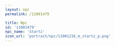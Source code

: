 ```yaml
---
layout: npc
permalink: /11001479

title: Npc
id: '11001479'
npc_name: 'Startz'
icon_url: 'portrait/npc/11001216_m_startz_p.png'
---
```

